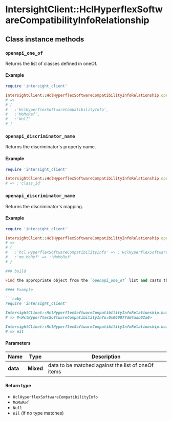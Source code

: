 # IntersightClient::HclHyperflexSoftwareCompatibilityInfoRelationship

## Class instance methods

### `openapi_one_of`

Returns the list of classes defined in oneOf.

#### Example

```ruby
require 'intersight_client'

IntersightClient::HclHyperflexSoftwareCompatibilityInfoRelationship.openapi_one_of
# =>
# [
#   :'HclHyperflexSoftwareCompatibilityInfo',
#   :'MoMoRef',
#   :'Null'
# ]
```

### `openapi_discriminator_name`

Returns the discriminator's property name.

#### Example

```ruby
require 'intersight_client'

IntersightClient::HclHyperflexSoftwareCompatibilityInfoRelationship.openapi_discriminator_name
# => :'class_id'
```

### `openapi_discriminator_name`

Returns the discriminator's mapping.

#### Example

```ruby
require 'intersight_client'

IntersightClient::HclHyperflexSoftwareCompatibilityInfoRelationship.openapi_discriminator_mapping
# =>
# {
#   :'hcl.HyperflexSoftwareCompatibilityInfo' => :'HclHyperflexSoftwareCompatibilityInfo',
#   :'mo.MoRef' => :'MoMoRef'
# }

### build

Find the appropriate object from the `openapi_one_of` list and casts the data into it.

#### Example

```ruby
require 'intersight_client'

IntersightClient::HclHyperflexSoftwareCompatibilityInfoRelationship.build(data)
# => #<HclHyperflexSoftwareCompatibilityInfo:0x00007fdd4aab02a0>

IntersightClient::HclHyperflexSoftwareCompatibilityInfoRelationship.build(data_that_doesnt_match)
# => nil
```

#### Parameters

| Name | Type | Description |
| ---- | ---- | ----------- |
| **data** | **Mixed** | data to be matched against the list of oneOf items |

#### Return type

- `HclHyperflexSoftwareCompatibilityInfo`
- `MoMoRef`
- `Null`
- `nil` (if no type matches)

